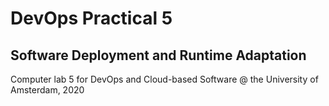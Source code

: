 # DevOps Practical 5
 ## Software Deployment and Runtime Adaptation 
 
Computer lab 5 for DevOps and Cloud-based Software @ the University of Amsterdam, 2020

